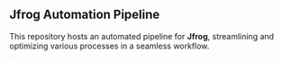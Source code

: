 ## Jfrog Automation Pipeline ##
This repository hosts an automated pipeline for **Jfrog**, streamlining and optimizing various processes in a seamless workflow. 
